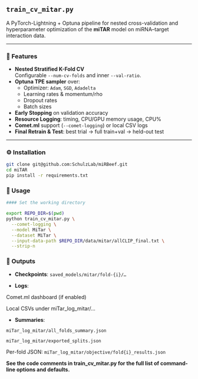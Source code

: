 ## `train_cv_mitar.py`

A PyTorch-Lightning + Optuna pipeline for nested cross-validation and hyperparameter optimization of the **miTAR** model on miRNA–target interaction data.

---

### 🔑 Features

- **Nested Stratified K-Fold CV**  
  Configurable `--num-cv-folds` and inner `--val-ratio`.  
- **Optuna TPE sampler** over:
  - Optimizer: `Adam`, `SGD`, `Adadelta`  
  - Learning rates & momentum/rho  
  - Dropout rates  
  - Batch sizes  
- **Early Stopping** on validation accuracy  
- **Resource Logging**: timing, CPU/GPU memory usage, CPU%  
- **Comet.ml** support (`--comet-logging`) or local CSV logs  
- **Final Retrain & Test**: best trial → full train+val → held-out test

---

### ⚙️ Installation

```bash
git clone git@github.com:SchulzLab/miRBeef.git
cd miTAR
pip install -r requirements.txt
```


### 🚀 Usage
```bash
#### Set the working directory

export REPO_DIR=$(pwd)
python train_cv_mitar.py \
  --comet-logging \
  --model MiTar \
  --dataset MiTar \
  --input-data-path $REPO_DIR/data/mitar/allCLIP_final.txt \
  --strip-n
```



### 📂 Outputs
- **Checkpoints**:
`saved_models/mitar/fold-{i}/…`

- **Logs**:

Comet.ml dashboard (if enabled)

Local CSVs under miTar_log_mitar/...

- **Summaries**:

`miTar_log_mitar/all_folds_summary.json`

`miTar_log_mitar/exported_splits.json`

Per-fold JSON: `miTar_log_mitar/objective/fold{i}_results.json`

**See the code comments in train_cv_mitar.py for the full list of command-line options and defaults.**







